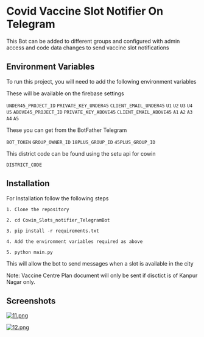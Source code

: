 
# Covid Vaccine Slot Notifier On Telegram

This Bot can be added to different groups and configured with admin access and code data changes to send vaccine slot notifications


## Environment Variables

To run this project, you will need to add the following environment variables

These will be available on the firebase settings

`UNDER45_PROJECT_ID`
`PRIVATE_KEY_UNDER45`
`CLIENT_EMAIL_UNDER45`
`U1`
`U2`
`U3`
`U4`
`U5`
`ABOVE45_PROJECT_ID`
`PRIVATE_KEY_ABOVE45`
`CLIENT_EMAIL_ABOVE45`
`A1`
`A2`
`A3`
`A4`
`A5`

These you can get from the BotFather Telegram

`BOT_TOKEN`
`GROUP_OWNER_ID`
`18PLUS_GROUP_ID`
`45PLUS_GROUP_ID`

This district code can be found using the setu api for cowin

`DISTRICT_CODE`

## Installation

For Installation follow the following steps

`1. Clone the repository`

`2. cd Cowin_Slots_notifier_TelegramBot`

`3. pip install -r requirements.txt`

`4. Add the environment variables required as above`

`5. python main.py`

This will allow the bot to send messages when a slot is available in the city

Note: Vaccine Centre Plan document will only be sent if disctict is of Kanpur Nagar only.
    
## Screenshots

[![11.png](https://i.postimg.cc/x1tBydpC/11.png)](https://postimg.cc/bZS6qqhc)

[![12.png](https://i.postimg.cc/pXP0GHFn/12.png)](https://postimg.cc/vDSLTCXQ)


